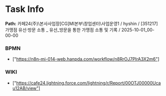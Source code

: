 # Task Info

**Path:** 카페24(주)\본사사업장\[CG]MI본부\창업센터\사업운영1 / hyshin / [351217] 가맹점 유선·방문 소통 _ 유선_방문을 통한 가맹점 소통 및 기록 / 2025-10-01_00-00-00

### BPMN
- ["https://n8n-mi-014-web.hanpda.com/workflow/n8RrOJ7PIrA3X2m6"]

### WIKI
- ["https://cafe24.lightning.force.com/lightning/r/Report/00OTJ00000Ucau12AB/view"]


